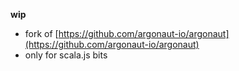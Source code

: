 **wip**

  * fork of [https://github.com/argonaut-io/argonaut](https://github.com/argonaut-io/argonaut) 
  * only for scala.js bits
